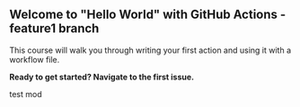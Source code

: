 ## Welcome to "Hello World" with GitHub Actions -  feature1 branch

This course will walk you through writing your first action and using it with a workflow file. 

**Ready to get started? Navigate to the first issue.**

test mod
